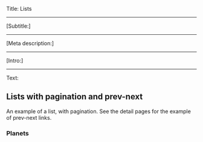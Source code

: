 Title: Lists

----

[Subtitle:]

----

[Meta description:]

----

[Intro:]

----

Text:

## Lists with pagination and prev-next

An example of a list, with pagination. See the detail pages for the example of prev-next links.

### Planets